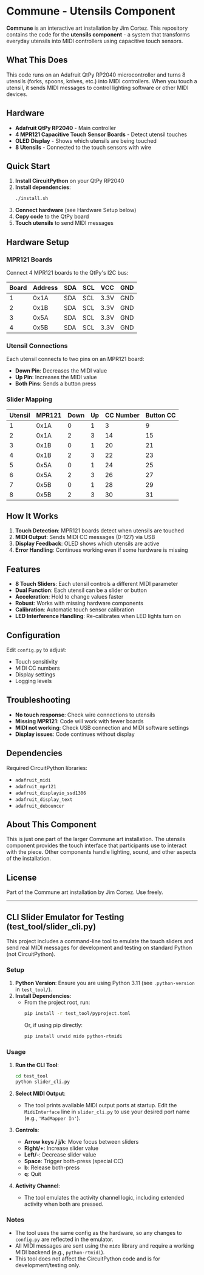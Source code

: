 # Commune - Utensils Component

**Commune** is an interactive art installation by Jim Cortez. This repository contains the code for the **utensils component** - a system that transforms everyday utensils into MIDI controllers using capacitive touch sensors.

## What This Does

This code runs on an Adafruit QtPy RP2040 microcontroller and turns 8 utensils (forks, spoons, knives, etc.) into MIDI controllers. When you touch a utensil, it sends MIDI messages to control lighting software or other MIDI devices.

## Hardware

- **Adafruit QtPy RP2040** - Main controller
- **4 MPR121 Capacitive Touch Sensor Boards** - Detect utensil touches
- **OLED Display** - Shows which utensils are being touched
- **8 Utensils** - Connected to the touch sensors with wire

## Quick Start

1. **Install CircuitPython** on your QtPy RP2040
2. **Install dependencies**:
   ```bash
   ./install.sh
   ```
3. **Connect hardware** (see Hardware Setup below)
4. **Copy code** to the QtPy board
5. **Touch utensils** to send MIDI messages

## Hardware Setup

### MPR121 Boards
Connect 4 MPR121 boards to the QtPy's I2C bus:

| Board | Address | SDA | SCL | VCC | GND |
|-------|---------|-----|-----|-----|-----|
| 1     | 0x1A    | SDA | SCL | 3.3V| GND |
| 2     | 0x1B    | SDA | SCL | 3.3V| GND |
| 3     | 0x5A    | SDA | SCL | 3.3V| GND |
| 4     | 0x5B    | SDA | SCL | 3.3V| GND |

### Utensil Connections
Each utensil connects to two pins on an MPR121 board:
- **Down Pin**: Decreases the MIDI value
- **Up Pin**: Increases the MIDI value
- **Both Pins**: Sends a button press

### Slider Mapping
| Utensil | MPR121 | Down | Up | CC Number | Button CC |
|---------|--------|------|----|-----------|-----------|
| 1       | 0x1A   | 0    | 1  | 3         | 9         |
| 2       | 0x1A   | 2    | 3  | 14        | 15        |
| 3       | 0x1B   | 0    | 1  | 20        | 21        |
| 4       | 0x1B   | 2    | 3  | 22        | 23        |
| 5       | 0x5A   | 0    | 1  | 24        | 25        |
| 6       | 0x5A   | 2    | 3  | 26        | 27        |
| 7       | 0x5B   | 0    | 1  | 28        | 29        |
| 8       | 0x5B   | 2    | 3  | 30        | 31        |

## How It Works

1. **Touch Detection**: MPR121 boards detect when utensils are touched
2. **MIDI Output**: Sends MIDI CC messages (0-127) via USB
3. **Display Feedback**: OLED shows which utensils are active
4. **Error Handling**: Continues working even if some hardware is missing

## Features

- **8 Touch Sliders**: Each utensil controls a different MIDI parameter
- **Dual Function**: Each utensil can be a slider or button
- **Acceleration**: Hold to change values faster
- **Robust**: Works with missing hardware components
- **Calibration**: Automatic touch sensor calibration
- **LED Interference Handling**: Re-calibrates when LED lights turn on

## Configuration

Edit `config.py` to adjust:
- Touch sensitivity
- MIDI CC numbers
- Display settings
- Logging levels

## Troubleshooting

- **No touch response**: Check wire connections to utensils
- **Missing MPR121**: Code will work with fewer boards
- **MIDI not working**: Check USB connection and MIDI software settings
- **Display issues**: Code continues without display

## Dependencies

Required CircuitPython libraries:
- `adafruit_midi`
- `adafruit_mpr121`
- `adafruit_displayio_ssd1306`
- `adafruit_display_text`
- `adafruit_debouncer`

## About This Component

This is just one part of the larger Commune art installation. The utensils component provides the touch interface that participants use to interact with the piece. Other components handle lighting, sound, and other aspects of the installation.

## License

Part of the Commune art installation by Jim Cortez. Use freely. 

---

## CLI Slider Emulator for Testing (test_tool/slider_cli.py)

This project includes a command-line tool to emulate the touch sliders and send real MIDI messages for development and testing on standard Python (not CircuitPython).

### Setup

1. **Python Version**: Ensure you are using Python 3.11 (see `.python-version` in `test_tool/`).
2. **Install Dependencies**:
   - From the project root, run:
     ```sh
     pip install -r test_tool/pyproject.toml
     ```
     Or, if using pip directly:
     ```sh
     pip install urwid mido python-rtmidi
     ```

### Usage

1. **Run the CLI Tool**:
   ```sh
   cd test_tool
   python slider_cli.py
   ```
2. **Select MIDI Output**:
   - The tool prints available MIDI output ports at startup. Edit the `MidiInterface` line in `slider_cli.py` to use your desired port name (e.g., `'MadMapper In'`).

3. **Controls**:
   - **Arrow keys / j/k**: Move focus between sliders
   - **Right/+**: Increase slider value
   - **Left/-**: Decrease slider value
   - **Space**: Trigger both-press (special CC)
   - **b**: Release both-press
   - **q**: Quit

4. **Activity Channel**:
   - The tool emulates the activity channel logic, including extended activity when both are pressed.

### Notes
- The tool uses the same config as the hardware, so any changes to `config.py` are reflected in the emulator.
- All MIDI messages are sent using the `mido` library and require a working MIDI backend (e.g., `python-rtmidi`).
- This tool does not affect the CircuitPython code and is for development/testing only. 